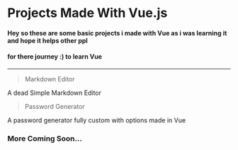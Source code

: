 # Projects Made With Vue.js 

#### Hey so these are some basic projects i made with Vue as i was learning it and hope it helps other ppl
#### for there journey :) to learn Vue

<hr>

> Markdown Editor 

A dead Simple Markdown Editor

> Password Generator 

A password generator fully custom with options made in Vue

### More Coming Soon...
